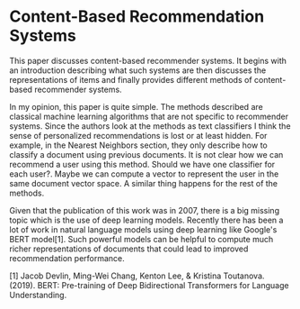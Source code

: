 # Content-Based Recommendation Systems
This paper discusses content-based recommender systems. It begins with an introduction describing what such systems are then discusses the representations of items and finally provides different methods of content-based recommender systems.

In my opinion, this paper is quite simple. The methods described are classical machine learning algorithms that are not specific to recommender systems. Since the authors look at the methods as text classifiers I think the sense of personalized recommendations is lost or at least hidden. For example, in the Nearest Neighbors section, they only describe how to classify a document using previous documents. It is not clear how we can recommend a user using this method. Should we have one classifier for each user?.  Maybe we can compute a vector to represent the user in the same document vector space. A similar thing happens for the rest of the methods.

Given that the publication of this work was in 2007, there is a big missing topic which is the use of deep learning models. Recently there has been a lot of work in natural language models using deep learning like Google's BERT model[1]. Such powerful models can be helpful to compute much richer representations of documents that could lead to improved recommendation performance. 

[1] Jacob Devlin, Ming-Wei Chang, Kenton Lee, & Kristina Toutanova. (2019). BERT: Pre-training of Deep Bidirectional Transformers for Language Understanding. 